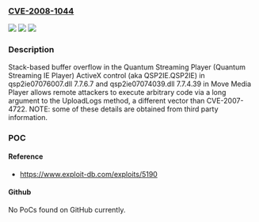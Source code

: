 ### [CVE-2008-1044](https://cve.mitre.org/cgi-bin/cvename.cgi?name=CVE-2008-1044)
![](https://img.shields.io/static/v1?label=Product&message=n%2Fa&color=blue)
![](https://img.shields.io/static/v1?label=Version&message=n%2Fa&color=blue)
![](https://img.shields.io/static/v1?label=Vulnerability&message=n%2Fa&color=brighgreen)

### Description

Stack-based buffer overflow in the Quantum Streaming Player (Quantum Streaming IE Player) ActiveX control (aka QSP2IE.QSP2IE) in qsp2ie07076007.dll 7.7.6.7 and qsp2ie07074039.dll 7.7.4.39 in Move Media Player allows remote attackers to execute arbitrary code via a long argument to the UploadLogs method, a different vector than CVE-2007-4722.  NOTE: some of these details are obtained from third party information.

### POC

#### Reference
- https://www.exploit-db.com/exploits/5190

#### Github
No PoCs found on GitHub currently.

